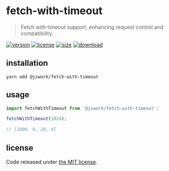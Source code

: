 # fetch-with-timeout
> Fetch with timeout support, enhancing request control and compatibility.

[![version][version-image]][version-url]
[![license][license-image]][license-url]
[![size][size-image]][size-url]
[![download][download-image]][download-url]

## installation
```shell
yarn add @jswork/fetch-with-timeout
```

## usage
```js
import fetchWithTimeout from '@jswork/fetch-with-timeout';

fetchWithTimeout(1024);

// [1000, 0, 20, 4]
```

## license
Code released under [the MIT license](https://github.com/afeiship/fetch-with-timeout/blob/master/LICENSE.txt).

[version-image]: https://img.shields.io/npm/v/@jswork/fetch-with-timeout
[version-url]: https://npmjs.org/package/@jswork/fetch-with-timeout

[license-image]: https://img.shields.io/npm/l/@jswork/fetch-with-timeout
[license-url]: https://github.com/afeiship/fetch-with-timeout/blob/master/LICENSE.txt

[size-image]: https://img.shields.io/bundlephobia/minzip/@jswork/fetch-with-timeout
[size-url]: https://github.com/afeiship/fetch-with-timeout/blob/master/dist/fetch-with-timeout.min.js

[download-image]: https://img.shields.io/npm/dm/@jswork/fetch-with-timeout
[download-url]: https://www.npmjs.com/package/@jswork/fetch-with-timeout
